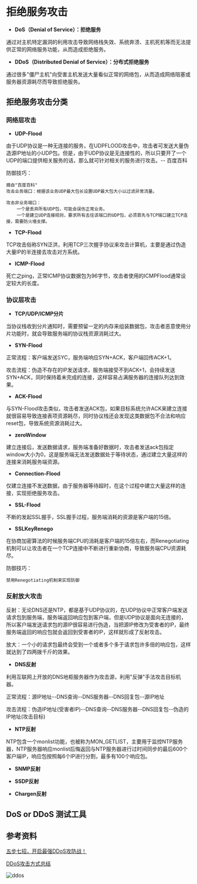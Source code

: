 # 拒绝服务攻击
* **DoS（Denial of Service）：拒绝服务**

通过对主机特定漏洞的利用攻击导致网络栈失效、系统奔溃、主机死机等而无法提供正常的网络服务功能，从而造成拒绝服务。

* **DDoS（Distributed Denial of Service）：分布式拒绝服务**

通过很多"僵尸主机"向受害主机发送大量看似正常的网络包，从而造成网络阻塞或服务器资源耗尽而导致拒绝服务。

## 拒绝服务攻击分类
### 网络层攻击
* **UDP-Flood**

由于UDP协议是一种无连接的服务，在UDPFLOOD攻击中，攻击者可发送大量伪造源IP地址的小UDP包。但是，由于UDP协议是无连接性的，所以只要开了一个UDP的端口提供相关服务的话，那么就可针对相关的服务进行攻击。-- 百度百科

防御技巧：

```
摘自"百度百科"
攻击业务端口：根据该业务UDP最大包长设置UDP最大包大小以过滤异常流量。 

攻击非业务端口：
	一个是丢弃所有UDP包，可能会误伤正常业务。
	一个是建立UDP连接规则，要求所有去往该端口的UDP包，必须首先与TCP端口建立TCP连接，需要防火墙支撑。
```

* **TCP-Flood**

TCP攻击俗称SYN泛洪，利用TCP三次握手协议来攻击计算机，主要是通过伪造大量IP的半连接去攻击对方系统。

* **ICMP-Flood**

死亡之ping，正常ICMP协议数据包为96字节，攻击者使用的ICMPFlood通常设定较大的长度。

### 协议层攻击
* **TCP/UDP/ICMP分片**

当协议栈收到分片通知时，需要预留一定的内存来组装数据包，攻击者恶意使用分片功能时，就会导致服务端的协议栈资源消耗过大。

* **SYN-Flood**

正常流程：客户端发送SYC，服务端响应SYN+ACK，客户端回传ACK+1。

攻击流程：伪造不存在的IP发送请求，服务端接受不到ACK+1，会持续发送SYN+ACK，同时保持着未完成的连接，这样容易占满服务器的连接队列达到效果。

* **ACK-Flood**

与SYN-Flood攻击类似，攻击者发送ACK包，如果目标系统允许ACK来建立连接就很容易导致连接表项资源耗尽，同时协议栈还会发现这类数据包不合法和响应reset包，导致系统资源消耗过大。

* **zeroWindow**

建立连接后，发送数据请求，服务端准备好数据时，攻击者发送ack包指定window大小为0，这是服务端无法发送数据处于等待状态，通过建立大量这样的连接来消耗服务端资源。

* **Connection-Flood**

仅建立连接不发送数据，由于服务器等待超时，在这个过程中建立大量这样的连接，实现拒绝服务攻击。

* **SSL-Flood**

不断的发起SSL握手，SSL握手过程，服务端消耗的资源是客户端的15倍。

* **SSLKeyRenego**

在协商加密算法的时候服务端CPU的消耗是客户端的15倍左右，而Renegotiating机制可以让攻击者在一个TCP连接中不断进行重新协商，导致服务端CPU资源耗尽。

防御技巧：

```
禁用Renegotiating机制来实现防御
```

### 反射放大攻击
反射：无论DNS还是NTP，都是基于UDP协议的，在UDP协议中正常客户端发送请求包到服务端，服务端返回响应包到客户端，但是UDP协议是面向无连接的，所以客户端发送请求包的源IP很容易进行伪造，当把源IP修改为受害者的IP，最终服务端返回的响应包就会返回到受害者的IP，这样就形成了反射攻击。

放大：一个小的请求包最终会受到一个或者多个多于请求包许多倍的响应包，这样就达到了四两拨千斤的效果。

* **DNS反射**

利用互联网上开放的DNS地柜服务器作为攻击源，利用"反弹"手法攻击目标机器。

正常流程：源IP地址--DNS查询--DNS服务器--DNS回复包--源IP地址

攻击流程：伪造IP地址(受害者IP)--DNS查询--DNS服务器--DNS回复包--伪造的IP地址(攻击目标)

* **NTP反射**

NTP包含一个monlist功能，也被称为MON_GETLIST，主要用于监控NTP服务器，NTP服务器响应monlist后悔返回与NTP服务器进行过时间同步的最后600个客户端IP，响应包按照每6个IP进行分割，最多有100个响应包。

* **SNMP反射**

* **SSDP反射**

* **Chargen反射**

## DoS or DDoS 测试工具

## 参考资料
[五步七招，开启最强DDoS攻防战！](https://dbaplus.cn/news-21-1005-1.html)

[DDoS攻击方式总结](https://www.secpulse.com/archives/64088.html)

![ddos](https://github.com/bloodzer0/ossa/raw/master/infrastructure-security/network-security/img/ddos.png)
